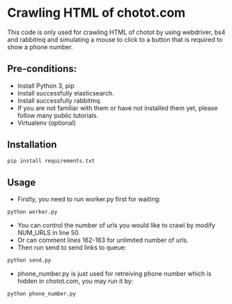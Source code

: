 # Crawling HTML of chotot.com
This code is only used for crawling HTML of chotot by using webdriver, bs4 and rabbitmq and simulating a mouse to click to a button that is required to show a phone number.

## Pre-conditions:
- Install Python 3, pip
- Install successfully elasticsearch.
- Install successfully rabbitmq.
- If you are not familiar with them or have not installed them yet, please follow many public tutorials.
- Virtualenv (optional)

## Installation
```bash
pip install requirements.txt
```

## Usage
- Firstly, you need to run worker.py first for waiting:
```bash
python worker.py
```

- You can control the number of urls you would like to crawl by modify NUM_URLS in line 50.
- Or can comment lines 162-163 for unlimited number of urls.
- Then run send to send links to queue:
```bash
python send.py
```

- phone_number.py is just used for retreiving phone number which is hidden in chotot.com, you may run it by:
```bash
python phone_number.py
```
